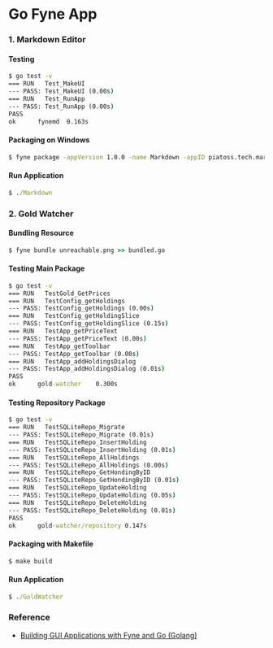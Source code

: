 # Go Fyne App

### 1. Markdown Editor

#### Testing

```cmd
$ go test -v
=== RUN   Test_MakeUI
--- PASS: Test_MakeUI (0.00s)
=== RUN   Test_RunApp
--- PASS: Test_RunApp (0.00s)
PASS
ok      fynemd  0.163s
```

#### Packaging on Windows

```cmd
$ fyne package -appVersion 1.0.0 -name Markdown -appID piatoss.tech.markdown -release
```

#### Run Application

```cmd
$ ./Markdown
```

### 2. Gold Watcher

#### Bundling Resource

```cmd
$ fyne bundle unreachable.png >> bundled.go
```

#### Testing Main Package

```cmd
$ go test -v
=== RUN   TestGold_GetPrices
=== RUN   TestConfig_getHoldings
--- PASS: TestConfig_getHoldings (0.00s)
=== RUN   TestConfig_getHoldingSlice
--- PASS: TestConfig_getHoldingSlice (0.15s)
=== RUN   TestApp_getPriceText
--- PASS: TestApp_getPriceText (0.00s)
=== RUN   TestApp_getToolbar
--- PASS: TestApp_getToolbar (0.00s)
=== RUN   TestApp_addHoldingsDialog
--- PASS: TestApp_addHoldingsDialog (0.01s)
PASS
ok      gold-watcher    0.300s
```

#### Testing Repository Package

```cmd
$ go test -v
=== RUN   TestSQLiteRepo_Migrate
--- PASS: TestSQLiteRepo_Migrate (0.01s)
=== RUN   TestSQLiteRepo_InsertHolding
--- PASS: TestSQLiteRepo_InsertHolding (0.01s)
=== RUN   TestSQLiteRepo_AllHoldings
--- PASS: TestSQLiteRepo_AllHoldings (0.00s)
=== RUN   TestSQLiteRepo_GetHondingByID
--- PASS: TestSQLiteRepo_GetHondingByID (0.01s)
=== RUN   TestSQLiteRepo_UpdateHolding
--- PASS: TestSQLiteRepo_UpdateHolding (0.05s)
=== RUN   TestSQLiteRepo_DeleteHolding
--- PASS: TestSQLiteRepo_DeleteHolding (0.01s)
PASS
ok      gold-watcher/repository 0.147s
```

#### Packaging with Makefile

```cmd
$ make build
```

#### Run Application

```cmd
$ ./GoldWatcher
```

### Reference

- [Building GUI Applications with Fyne and Go (Golang)](https://www.udemy.com/course/building-gui-applications-with-fyne-and-go-golang/)
